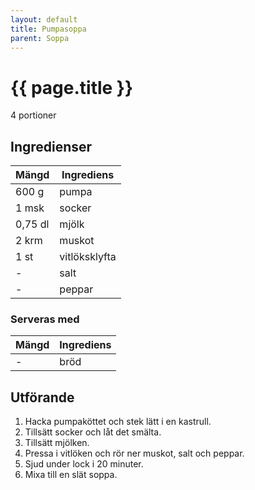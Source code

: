 ```yaml
---
layout: default
title: Pumpasoppa
parent: Soppa
---
```


# {{ page.title }}

4 portioner
## Ingredienser

Mängd|Ingrediens
------------ | -------------
600 g|pumpa
1 msk|socker
0,75 dl|mjölk
2 krm|muskot
1 st|vitlöksklyfta
\-|salt
\-|peppar

### Serveras med

Mängd| Ingrediens
------------ | -------------
\-|bröd

## Utförande
1. Hacka pumpaköttet och stek lätt i en kastrull.
2. Tillsätt socker och låt det smälta.
3. Tillsätt mjölken.
4. Pressa i vitlöken och rör ner muskot, salt och peppar.
5. Sjud under lock i 20 minuter.
6. Mixa till en slät soppa.
